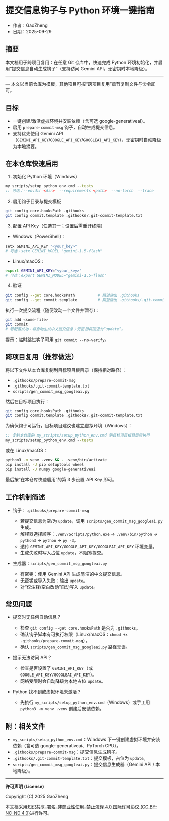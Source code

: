 # 提交信息钩子与 Python 环境一键指南

- 作者：GaoZheng
- 日期：2025-09-29

## 摘要
本文档用于跨项目复用：在任意 Git 仓库中，快速完成 Python 环境初始化，并启用“提交信息自动生成钩子”（支持访问 Gemini API，无密钥时本地降级）。

---

— 本文以当前仓库为模板，其他项目可按“跨项目复用”章节复制文件与命令即可。

## 目标

- 一键创建/激活虚拟环境并安装依赖（含可选 google-generativeai）。
- 启用 `prepare-commit-msg` 钩子，自动生成提交信息。
- 支持优先使用 Gemini API（`GEMINI_API_KEY`/`GOOGLE_API_KEY`/`GOOGLEAI_API_KEY`），无密钥时自动降级为本地摘要。

## 在本仓库快速启用

1) 初始化 Python 环境（Windows）

```bat
my_scripts/setup_python_env.cmd --tests
:: 可选：--envdir <dir>  --requirements <path>  --no-torch  --trace
```

2) 启用钩子目录与提交模板

```bash
git config core.hooksPath .githooks
git config commit.template .githooks/.git-commit-template.txt
```

3) 配置 API Key（任选其一；设置后需重开终端）

- Windows（PowerShell）：

```powershell
setx GEMINI_API_KEY "<your_key>"
# 可选：setx GEMINI_MODEL "gemini-1.5-flash"
```

- Linux/macOS：

```bash
export GEMINI_API_KEY="<your_key>"
# 可选：export GEMINI_MODEL="gemini-1.5-flash"
```

4) 验证

```bash
git config --get core.hooksPath          # 期望输出 .githooks
git config --get commit.template         # 期望输出 .githooks/.git-commit-template.txt
```

执行一次提交流程（随便改动一个文件并暂存）：

```bash
git add <some-file>
git commit
# 若配置成功：将自动生成中文提交信息；无密钥将回退为“update”。
```

提示：临时跳过钩子可用 `git commit --no-verify`。

## 跨项目复用（推荐做法）

将以下文件从本仓库复制到目标项目根目录（保持相对路径）：

- `.githooks/prepare-commit-msg`
- `.githooks/.git-commit-template.txt`
- `scripts/gen_commit_msg_googleai.py`

然后在目标项目执行：

```bash
git config core.hooksPath .githooks
git config commit.template .githooks/.git-commit-template.txt
```

为确保钩子可运行，目标项目建议也建立虚拟环境（Windows）：

```bat
:: 复制本仓库的 my_scripts/setup_python_env.cmd 到目标项目根目录后执行
my_scripts/setup_python_env.cmd --tests
```

或在 Linux/macOS：

```bash
python3 -m venv .venv && . .venv/bin/activate
pip install -U pip setuptools wheel
pip install -U numpy google-generativeai
```

最后按“在本仓库快速启用”的第 3 步设置 API Key 即可。

## 工作机制简述

- 钩子：`.githooks/prepare-commit-msg`
  - 若提交信息为空/为 `update`，调用 `scripts/gen_commit_msg_googleai.py` 生成。
  - 解释器选择顺序：`.venv/Scripts/python.exe` → `.venv/bin/python` → `python3` → `python` → `py -3`。
  - 透传 `GEMINI_API_KEY/GOOGLE_API_KEY/GOOGLEAI_API_KEY` 环境变量。
  - 生成失败时写入占位 `update`，不阻塞提交。

- 生成器：`scripts/gen_commit_msg_googleai.py`
  - 有密钥：使用 Gemini API 生成简洁的中文提交信息。
  - 无密钥或导入失败：输出 `update`。
  - 对“仅注释/空白改动”自动写入 `update`。

## 常见问题

- 提交时无任何自动信息？
  - 检查 `git config --get core.hooksPath` 是否为 `.githooks`。
  - 确认钩子脚本有可执行权限（Linux/macOS：`chmod +x .githooks/prepare-commit-msg`）。
  - 确认 `scripts/gen_commit_msg_googleai.py` 路径无误。

- 提示无法访问 API？
  - 检查是否设置了 `GEMINI_API_KEY`（或 `GOOGLE_API_KEY/GOOGLEAI_API_KEY`）。
  - 网络受限时会自动降级为本地占位 `update`。

- Python 找不到或虚拟环境未激活？
  - 先执行 `my_scripts/setup_python_env.cmd`（Windows）或手工用 `python3 -m venv .venv` 创建后安装依赖。

## 附：相关文件

- `my_scripts/setup_python_env.cmd`：Windows 下一键创建虚拟环境并安装依赖（含可选 google-generativeai、PyTorch CPU）。
- `.githooks/prepare-commit-msg`：提交信息生成钩子。
- `.githooks/.git-commit-template.txt`：提交模板，占位为 `update`。
- `scripts/gen_commit_msg_googleai.py`：提交信息生成器（Gemini API / 本地降级）。

---

**许可声明 (License)**

Copyright (C) 2025 GaoZheng

本文档采用[知识共享-署名-非商业性使用-禁止演绎 4.0 国际许可协议 (CC BY-NC-ND 4.0)](https://creativecommons.org/licenses/by-nc-nd/4.0/deed.zh-Hans)进行许可。
